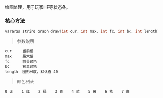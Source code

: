 
绘图处理，用于玩家HP等状态条。

### 核心方法

```c
varargs string graph_draw(int cur, int max, int fc, int bc, int length)
```

> 参数说明

    cur     当前值
    max     最大值
    fc      前景颜色
    bc      背景颜色
    length  图形长度，默认值 40

> 颜色列表

    0 无    1 红    2 绿    3 青    4 蓝    5 黄    6 紫    7 白
